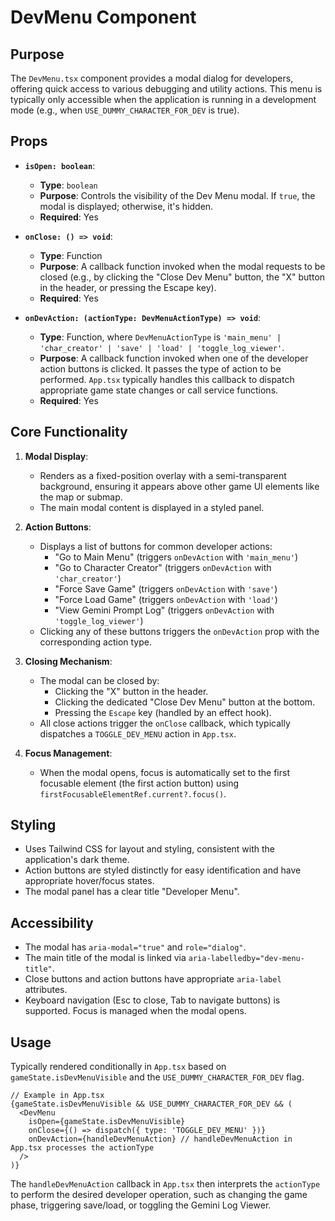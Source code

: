 # DevMenu Component

## Purpose

The `DevMenu.tsx` component provides a modal dialog for developers, offering quick access to various debugging and utility actions. This menu is typically only accessible when the application is running in a development mode (e.g., when `USE_DUMMY_CHARACTER_FOR_DEV` is true).

## Props

*   **`isOpen: boolean`**:
    *   **Type**: `boolean`
    *   **Purpose**: Controls the visibility of the Dev Menu modal. If `true`, the modal is displayed; otherwise, it's hidden.
    *   **Required**: Yes

*   **`onClose: () => void`**:
    *   **Type**: Function
    *   **Purpose**: A callback function invoked when the modal requests to be closed (e.g., by clicking the "Close Dev Menu" button, the "X" button in the header, or pressing the Escape key).
    *   **Required**: Yes

*   **`onDevAction: (actionType: DevMenuActionType) => void`**:
    *   **Type**: Function, where `DevMenuActionType` is `'main_menu' | 'char_creator' | 'save' | 'load' | 'toggle_log_viewer'`.
    *   **Purpose**: A callback function invoked when one of the developer action buttons is clicked. It passes the type of action to be performed. `App.tsx` typically handles this callback to dispatch appropriate game state changes or call service functions.
    *   **Required**: Yes

## Core Functionality

1.  **Modal Display**:
    *   Renders as a fixed-position overlay with a semi-transparent background, ensuring it appears above other game UI elements like the map or submap.
    *   The main modal content is displayed in a styled panel.

2.  **Action Buttons**:
    *   Displays a list of buttons for common developer actions:
        *   "Go to Main Menu" (triggers `onDevAction` with `'main_menu'`)
        *   "Go to Character Creator" (triggers `onDevAction` with `'char_creator'`)
        *   "Force Save Game" (triggers `onDevAction` with `'save'`)
        *   "Force Load Game" (triggers `onDevAction` with `'load'`)
        *   "View Gemini Prompt Log" (triggers `onDevAction` with `'toggle_log_viewer'`)
    *   Clicking any of these buttons triggers the `onDevAction` prop with the corresponding action type.

3.  **Closing Mechanism**:
    *   The modal can be closed by:
        *   Clicking the "X" button in the header.
        *   Clicking the dedicated "Close Dev Menu" button at the bottom.
        *   Pressing the `Escape` key (handled by an effect hook).
    *   All close actions trigger the `onClose` callback, which typically dispatches a `TOGGLE_DEV_MENU` action in `App.tsx`.

4.  **Focus Management**:
    *   When the modal opens, focus is automatically set to the first focusable element (the first action button) using `firstFocusableElementRef.current?.focus()`.

## Styling

*   Uses Tailwind CSS for layout and styling, consistent with the application's dark theme.
*   Action buttons are styled distinctly for easy identification and have appropriate hover/focus states.
*   The modal panel has a clear title "Developer Menu".

## Accessibility

*   The modal has `aria-modal="true"` and `role="dialog"`.
*   The main title of the modal is linked via `aria-labelledby="dev-menu-title"`.
*   Close buttons and action buttons have appropriate `aria-label` attributes.
*   Keyboard navigation (Esc to close, Tab to navigate buttons) is supported. Focus is managed when the modal opens.

## Usage

Typically rendered conditionally in `App.tsx` based on `gameState.isDevMenuVisible` and the `USE_DUMMY_CHARACTER_FOR_DEV` flag.

```tsx
// Example in App.tsx
{gameState.isDevMenuVisible && USE_DUMMY_CHARACTER_FOR_DEV && (
  <DevMenu
    isOpen={gameState.isDevMenuVisible}
    onClose={() => dispatch({ type: 'TOGGLE_DEV_MENU' })}
    onDevAction={handleDevMenuAction} // handleDevMenuAction in App.tsx processes the actionType
  />
)}
```

The `handleDevMenuAction` callback in `App.tsx` then interprets the `actionType` to perform the desired developer operation, such as changing the game phase, triggering save/load, or toggling the Gemini Log Viewer.
